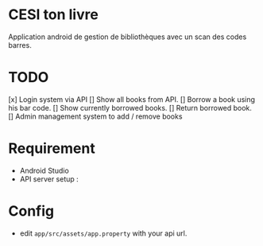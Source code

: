 # CESI ton livre
Application android de gestion de bibliothèques avec un scan des codes barres.

# TODO
[x] Login system via API
[] Show all books from API.
[] Borrow a book using his bar code.
[] Show currently borrowed books.
[] Return borrowed book.
[] Admin management system to add / remove books

# Requirement
* Android Studio
* API server setup : 

# Config
* edit `app/src/assets/app.property` with your api url.